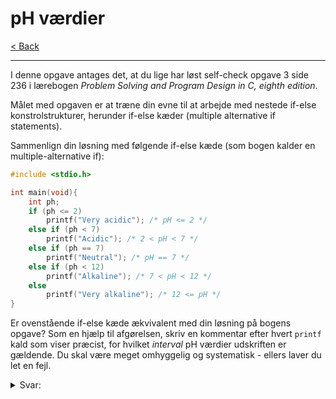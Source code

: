# pH værdier

[< Back](../README.md)

---

I denne opgave antages det, at du lige har løst self-check opgave 3 side 236 i lærebogen *Problem Solving and Program Design in C, eighth edition*.

Målet med opgaven er at træne din evne til at arbejde med nestede if-else konstrolstrukturer, herunder if-else kæder (multiple alternative if statements).

Sammenlign din løsning med følgende if-else kæde (som bogen kalder en multiple-alternative if):

```c
#include <stdio.h>

int main(void){
    int ph;
    if (ph <= 2)
        printf("Very acidic"); /* pH <= 2 */
    else if (ph < 7) 
        printf("Acidic"); /* 2 < pH < 7 */
    else if (ph == 7)
        printf("Neutral"); /* pH == 7 */
    else if (ph < 12)
        printf("Alkaline"); /* 7 < pH < 12 */
    else 
        printf("Very alkaline"); /* 12 <= pH */
}
```

Er ovenstående if-else kæde ækvivalent med din løsning på bogens opgave? Som en hjælp til afgørelsen, skriv en kommentar efter hvert `printf` kald som viser præcist, for hvilket *interval* pH værdier udskriften er gældende. Du skal være meget omhyggelig og systematisk - ellers laver du let en fejl.

<details>
  <summary>Svar:</summary>

  > Ja, den er ækvivalent fordi den starter fra den ene ende af.
  Den tidligere løsning starter fra midten af, hvilket deler den nestede if statement blev delt i 2, mens denne har det hele i en.

</details>
